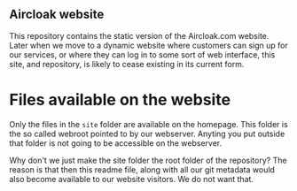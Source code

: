 Aircloak website
----------------

This repository contains the static version of the Aircloak.com website.
Later when we move to a dynamic website where customers can sign up for our
services, or where they can log in to some sort of web interface, this
site, and repository, is likely to cease existing in its current form.

# Files available on the website

Only the files in the `site` folder are available on the homepage. This
folder is the so called webroot pointed to by our webserver. Anyting you put
outside that folder is not going to be accessible on the webserver.

Why don't we just make the site folder the root folder of the repository?
The reason is that then this readme file, along with all our git metadata
would also become available to our website visitors. We do not want that.
